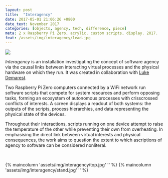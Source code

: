 ```yaml
---
layout: post
title:  "Interagency"
date: 2017-05-01 21:06:26 +0800
date_text: November 2017
categories: [objects, agency, tech, difference, piece]
meta: 2 x Raspberry Pi Zero, acrylic, custom scripts, display. 2017.
feat: /assets/img/interagency/lead.jpg
---
```


![]({{site.baseurl}}/assets/img/interagency/lead.jpg)

_Interagency_ is an installation investigating the concept of software agency via the causal links between interacting virtual processes and the physical hardware on which they run. It was created in collaboration with [Luke Demarest](http://demare.st/).
<!--more-->

Two Raspberry Pi Zero computers connected by a WiFi network run software scripts that compete for system resources and perform opposing tasks, forming an ecosystem of autonomous processes with crisscrossed conflicts of interests. A screen displays a readout of both systems: the outputs of the scripts, process hierarchies, and data representing the physical state of the devices.

Throughout their interactions, scripts running on one device attempt to raise the temperature of the other while preventing their own from overheating. In emphasising the direct link between virtual interests and physical consequences, the work aims to question the extent to which ascriptions of agency to software can be considered nonliteral.

<br />

{% maincolumn 'assets/img/interagency/top.jpg' '' %}
{% maincolumn 'assets/img/interagency/stand.jpg' '' %}
